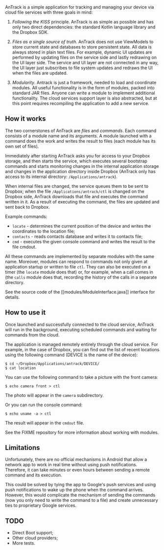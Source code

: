 AnTrack is a simple application for tracking and managing your device via cloud file services with three goals in mind:

1. _Following the KISS_ principle. AnTrack is as simple as possible and has only two direct dependencies: the standard Kotlin language library and the Dropbox SDK.

2. _Files as a single source of truth_. AnTrack does not use ViewModels to store current state and databases to store persistent state. All data is always stored in plain text files. For example, dynamic UI updates are performed by updating files on the service side and lastly redrawing on the UI layer side. The service and UI layer are not connected in any way, the UI layer just subscribes to file system updates and redraws the UI when the files are updated.

3. _Modularity_. Antrack is just a framework, needed to load and coordinate modules. All useful functionality is in the form of modules, packed into standard JAR files. Anyone can write a module to implement additional functionality. The cloud services support layer is also abstracted, but at this point requires recompiling the application to add a new service.

## How it works

The two cornerstones of AnTrack are *files* and *commands*. Each command consists of a module name and its arguments. A module launched with a command does the work and writes the result to files (each module has its own set of files).

Immediately after starting AnTrack asks you for access to your Dropbox storage, and then starts the service, which executes several bootstrap commands and starts monitoring changes in the internal application storage and changes in the application directory inside Dropbox (AnTrack only has access to its internal directory: `/Applications/antrack`).

When internal files are changed, the service queues them to be sent to Dropbox; when the file `/Applications/antrack/ctl` is changed on the Dropbox side, AnTrack downloads that file and executes the command written in it. As a result of executing the command, the files are updated and sent back to Dropbox.

Example commands:

- `locate` - determines the current position of the device and writes the coordinates to the location file;
- `contacts` - reads contacts database and writes it to contacts file;
- `cmd` - executes the given console command and writes the result to the file cmdout.

All these commands are implemented by separate modules with the same name. Moreover, modules can respond to commands not only given at application startup or written to file `ctl`. They can also be executed on a timer (the `locate` module does that) or, for example, when a call comes in (the `calls` module does that, recording the history of the calls in a separate directory.

See the source code of the [[modules/ModuleInterface.java]] interface for details.

## How to use it

Once launched and successfully connected to the cloud service, AnTrack will run in the background, executing scheduled commands and waiting for commands from the cloud.

The application is managed remotely entirely through the cloud service. For example, in the case of Dropbox, you can find out the list of recent locations using the following command (DEVICE is the name of the device):

```
$ cd ~/Dropbox/Applications/antrack/DEVICE/
$ cat location
```

You can use the following command to take a picture with the front camera:

```
$ echo camera front > ctl
```

The photo will appear in the `camera` subdirectory.

Or you can run the console command:

```
$ echo uname -a > ctl
```

The result will appear in the `cmdout` file.

See the FIXME repository for more information about working with modules.

## Limitations

Unfortunately, there are no official mechanisms in Android that allow a network app to work in real time without using push notifications. Therefore, it can take minutes or even hours between sending a remote command and its execution.

This could be solved by tying the app to Google's push services and using push notifications to wake up the phone when the command arrives. However, this would complicate the mechanism of sending the commands (now you only need to write the command to a file) and create unnecessary ties to proprietary Google services.

## TODO

- Direct Boot support;
- Other cloud providers;
- More tests.

